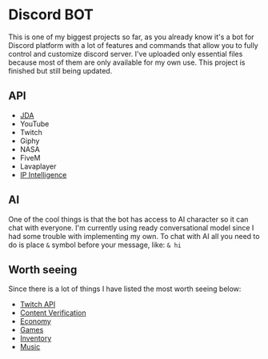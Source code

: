 # Discord BOT
This is one of my biggest projects so far, as you already know it's a bot for Discord platform with a lot of features and commands that allow you to fully control and customize discord server. I've uploaded only essential files because most of them are only available for my own use. This project is finished but still being updated.

## API
* [JDA](https://github.com/DV8FromTheWorld/JDA)
* YouTube
* Twitch
* Giphy
* NASA
* FiveM
* Lavaplayer
* [IP Intelligence](http://getipintel.net/)
## AI
One of the cool things is that the bot has access to AI character so it can chat with everyone. I'm currently using ready conversational model since I had some trouble with implementing my own. To chat with AI all you need to do is place `&` symbol before your message, like: `& hi`
## Worth seeing
Since there is a lot of things I have listed the most worth seeing below:
* [Twitch API](https://github.com/wherearethehoneyberries/discord-bot/blob/main/src/main/java/API/Twitch.java)
* [Content Verification](https://github.com/wherearethehoneyberries/discord-bot/blob/main/src/main/java/Admin/ContentVerification.java)
* [Economy](https://github.com/wherearethehoneyberries/discord-bot/tree/main/src/main/java/Economy)
* [Games](https://github.com/wherearethehoneyberries/discord-bot/tree/main/src/main/java/Games)
* [Inventory](https://github.com/wherearethehoneyberries/discord-bot/tree/main/src/main/java/Inventory)
* [Music](https://github.com/wherearethehoneyberries/discord-bot/tree/main/src/main/java/Music)
